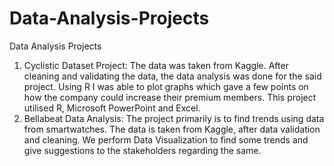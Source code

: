 # Data-Analysis-Projects
Data Analysis Projects 

1. Cyclistic Dataset Project: The data was taken from Kaggle. After cleaning and validating the data, the data analysis was done for the said project. Using R
   I was able to plot graphs which gave a few points on how the company could increase their premium members. This project utilised R, Microsoft PowerPoint and Excel.
2. Bellabeat Data Analysis: The project primarily is to find trends using data from smartwatches. The data is taken from Kaggle, after data validation and cleaning. We perform Data Visualization to find some trends and give suggestions to the stakeholders regarding the same.

